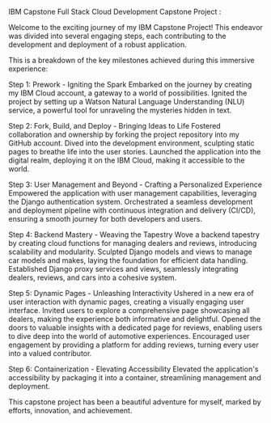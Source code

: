 IBM Capstone Full Stack Cloud Development Capstone Project : 

Welcome to the exciting journey of my IBM Capstone Project! This endeavor was divided into several engaging steps, each contributing to the development and deployment of a robust application. 

This is a breakdown of the key milestones achieved during this immersive experience:

Step 1: Prework - Igniting the Spark
Embarked on the journey by creating my IBM Cloud account, a gateway to a world of possibilities.
Ignited the project by setting up a Watson Natural Language Understanding (NLU) service, a powerful tool for unraveling the mysteries hidden in text.

Step 2: Fork, Build, and Deploy - Bringing Ideas to Life
Fostered collaboration and ownership by forking the project repository into my GitHub account.
Dived into the development environment, sculpting static pages to breathe life into the user stories.
Launched the application into the digital realm, deploying it on the IBM Cloud, making it accessible to the world.

Step 3: User Management and Beyond - Crafting a Personalized Experience
Empowered the application with user management capabilities, leveraging the Django authentication system.
Orchestrated a seamless development and deployment pipeline with continuous integration and delivery (CI/CD), ensuring a smooth journey for both developers and users.

Step 4: Backend Mastery - Weaving the Tapestry
Wove a backend tapestry by creating cloud functions for managing dealers and reviews, introducing scalability and modularity.
Sculpted Django models and views to manage car models and makes, laying the foundation for efficient data handling.
Established Django proxy services and views, seamlessly integrating dealers, reviews, and cars into a cohesive system.

Step 5: Dynamic Pages - Unleashing Interactivity
Ushered in a new era of user interaction with dynamic pages, creating a visually engaging user interface.
Invited users to explore a comprehensive page showcasing all dealers, making the experience both informative and delightful.
Opened the doors to valuable insights with a dedicated page for reviews, enabling users to dive deep into the world of automotive experiences.
Encouraged user engagement by providing a platform for adding reviews, turning every user into a valued contributor.

Step 6: Containerization - Elevating Accessibility
Elevated the application's accessibility by packaging it into a container, streamlining management and deployment.

This capstone project has been a beautiful adventure for myself, marked by efforts, innovation, and achievement.
